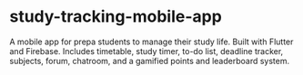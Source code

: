 # study-tracking-mobile-app
A mobile app for prepa students to manage their study life. Built with Flutter and Firebase. Includes timetable, study timer, to-do list, deadline tracker, subjects, forum, chatroom, and a gamified points and leaderboard system.
